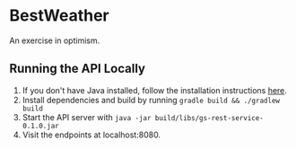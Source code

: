 # BestWeather

An exercise in optimism.

## Running the API Locally

1. If you don't have Java installed, follow the installation instructions [here](https://java.com/en/download/help/download_options.xml).
1. Install dependencies and build by running `gradle build && ./gradlew build`
1. Start the API server with `java -jar build/libs/gs-rest-service-0.1.0.jar`
1. Visit the endpoints at localhost:8080.
